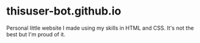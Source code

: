 # thisuser-bot.github.io

Personal little website I made using my skills in HTML and CSS. It's not the best but I'm proud of it.
